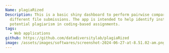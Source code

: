 ```yaml
---
Name: plagiaRized
Description: This is a basic shiny dashboard to perform pairwise comparison of
  different file submissions. The app is intended to help identify instances of
  potential plagiarism in coding-based assignments.
tags:
  - Web applications
github: https://github.com/datadiversitylab/plagiaRized
image: /assets/images/softwares/screenshot-2024-06-27-at-8.51.02-am.png
---
```

